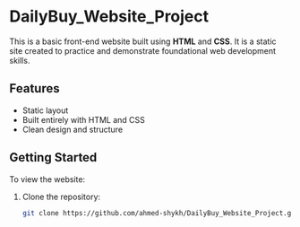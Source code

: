# DailyBuy_Website_Project

This is a basic front-end website built using **HTML** and **CSS**. It is a static site created to practice and demonstrate foundational web development skills.

## Features

- Static layout
- Built entirely with HTML and CSS
- Clean design and structure

## Getting Started

To view the website:

1. Clone the repository:
   ```bash
   git clone https://github.com/ahmed-shykh/DailyBuy_Website_Project.git
